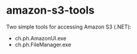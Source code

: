 # amazon-s3-tools
Two simple tools for accessing Amazon S3 (.NET):
- ch.ph.AmazonUI.exe
- ch.ph.FileManager.exe
